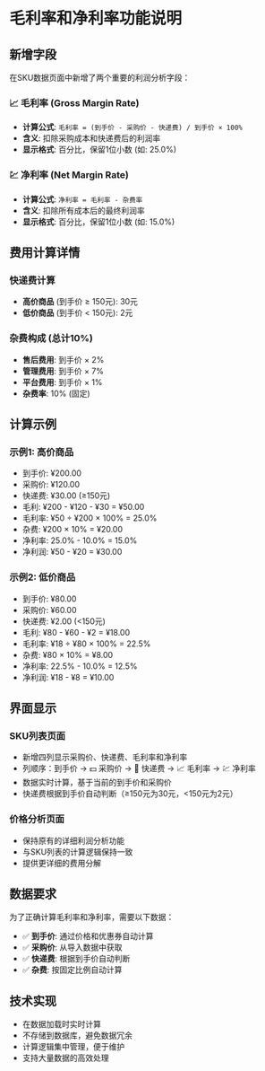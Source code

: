 # 毛利率和净利率功能说明

## 新增字段

在SKU数据页面中新增了两个重要的利润分析字段：

### 📈 毛利率 (Gross Margin Rate)
- **计算公式**: `毛利率 = (到手价 - 采购价 - 快递费) / 到手价 × 100%`
- **含义**: 扣除采购成本和快递费后的利润率
- **显示格式**: 百分比，保留1位小数 (如: 25.0%)

### 💹 净利率 (Net Margin Rate)  
- **计算公式**: `净利率 = 毛利率 - 杂费率`
- **含义**: 扣除所有成本后的最终利润率
- **显示格式**: 百分比，保留1位小数 (如: 15.0%)

## 费用计算详情

### 快递费计算
- **高价商品** (到手价 ≥ 150元): 30元
- **低价商品** (到手价 < 150元): 2元

### 杂费构成 (总计10%)
- **售后费用**: 到手价 × 2%
- **管理费用**: 到手价 × 7%  
- **平台费用**: 到手价 × 1%
- **杂费率**: 10% (固定)

## 计算示例

### 示例1: 高价商品
- 到手价: ¥200.00
- 采购价: ¥120.00
- 快递费: ¥30.00 (≥150元)
- 毛利: ¥200 - ¥120 - ¥30 = ¥50.00
- 毛利率: ¥50 ÷ ¥200 × 100% = 25.0%
- 杂费: ¥200 × 10% = ¥20.00
- 净利率: 25.0% - 10.0% = 15.0%
- 净利润: ¥50 - ¥20 = ¥30.00

### 示例2: 低价商品
- 到手价: ¥80.00
- 采购价: ¥60.00
- 快递费: ¥2.00 (<150元)
- 毛利: ¥80 - ¥60 - ¥2 = ¥18.00
- 毛利率: ¥18 ÷ ¥80 × 100% = 22.5%
- 杂费: ¥80 × 10% = ¥8.00
- 净利率: 22.5% - 10.0% = 12.5%
- 净利润: ¥18 - ¥8 = ¥10.00

## 界面显示

### SKU列表页面
- 新增四列显示采购价、快递费、毛利率和净利率
- 列顺序：到手价 → 💵 采购价 → 🚚 快递费 → 📈 毛利率 → 💹 净利率
- 数据实时计算，基于当前的到手价和采购价
- 快递费根据到手价自动判断（≥150元为30元，<150元为2元）

### 价格分析页面
- 保持原有的详细利润分析功能
- 与SKU列表的计算逻辑保持一致
- 提供更详细的费用分解

## 数据要求

为了正确计算毛利率和净利率，需要以下数据：
- ✅ **到手价**: 通过价格和优惠券自动计算
- ✅ **采购价**: 从导入数据中获取
- ✅ **快递费**: 根据到手价自动判断
- ✅ **杂费**: 按固定比例自动计算

## 技术实现

- 在数据加载时实时计算
- 不存储到数据库，避免数据冗余
- 计算逻辑集中管理，便于维护
- 支持大量数据的高效处理